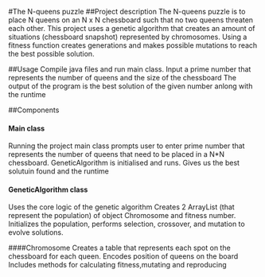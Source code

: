 #The N-queens puzzle
##Project description
The N-queens puzzle is to place N queens on an N x N chessboard such that no two queens threaten each other. This project uses a genetic algorithm that creates an amount of situations (chessboard snapshot) represented by chromosomes. Using a fitness function creates generations and makes possible mutations to reach the best possible solution.

##Usage
Compile java files and run main class.
Input a prime number that represents the number of queens and the size of the chessboard
The output of the program is the best solution of the given number anlong with the runtime


##Components
#### Main class
Running the project main class prompts user to enter prime number that represents the number of queens that need to be placed in a N*N chessboard.
GeneticAlgorithm is initialised and runs.
Gives us the best solutuin found and the runtime

#### GeneticAlgorithm class
Uses the core logic of the genetic algorithm
Creates 2 ArrayList (that represent the population) of object Chromosome  and fitness number. 
Initializes the population, performs selection, crossover, and mutation to evolve solutions.

####Chromosome 
Creates a table that represents each spot on the chessboard for each queen.
Encodes position of queens on the board
Includes methods for calculating fitness,mutating and reproducing
